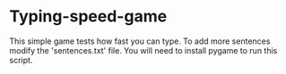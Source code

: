 # Typing-speed-game
This simple game tests how fast you can type. To add more sentences modify the 'sentences.txt' file. 
You will need to install pygame to run this script. 

